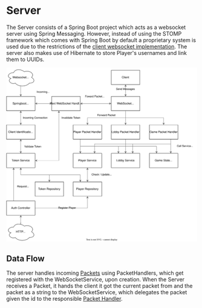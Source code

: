 # Server

The Server consists of a Spring Boot project which acts as a websocket server using Spring Messaging. However, instead
of using the STOMP framework which comes with Spring Boot by default a proprietary system is used due to the 
restrictions of the [client websocket implementation](Networking.md#gdx-websockets). The server also makes use of
Hibernate to store Player's usernames and link them to UUIDs. 

![Diagram of Server Architecture](./../img/server/server-packet-handling.drawio.svg)

## Data Flow
The server handles incoming [Packets](Packet.md) using PacketHandlers, which get registered with the WebSocketService,
upon creation. When the Server receives a Packet, it hands the client it got the current packet from and the packet as a
string to the WebSocketService, which delegates the packet given the id to the responsible 
[Packet Handler](Packet-Handler.md).